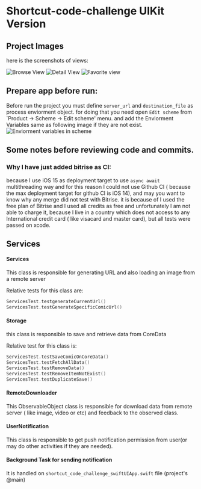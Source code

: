 # Shortcut-code-challenge UIKit Version

## Project Images
here is the screenshots of views:

![Browse View](https://github.com/Mohsenkhodadadzadeh/shoutcut-code-challenge-swiftUI/blob/readme/raedmeimages/br.png) ![Detail View](https://github.com/Mohsenkhodadadzadeh/shoutcut-code-challenge-swiftUI/blob/readme/raedmeimages/dt.png) ![Favorite view](https://github.com/Mohsenkhodadadzadeh/shoutcut-code-challenge-swiftUI/blob/readme/raedmeimages/fv.png)

## Prepare app before run:

Before run the project you must define `server_url` and `destination_file` as process enviorment object. for doing that you need open `Edit scheme` from `Product -> Scheme -> Edit scheme' menu. and add the Enviorment Variables same as following image if they are not exist.
![Enviorment variables in scheme](https://github.com/Mohsenkhodadadzadeh/shoutcut-code-challenge-swiftUI/blob/readme/raedmeimages/scheme.png)

## Some notes before reviewing code and commits.

### Why I have just added bitrise as CI:
because I use iOS 15 as deployment target to use `async await` multithreading way and for this reason I could not use Github CI ( because the max deployment target for github CI is iOS 14), and may you want to know why any merge did not test with Bitrise. it is because of I used the free plan of Bitrise and I used all credits as free and unfortunately I am not able to charge it, because I live in a country which does not access to any International credit card ( like visacard and master card), but all tests were passed on xcode.


## Services

#### Services
This class is responsible for generating URL and also loading an image from a remote server

Relative tests for this class are:

```swift
ServicesTest.testgenerateCurrentUrl()
ServicesTest.testGenerateSpecificComicUrl()
```

#### Storage

this class is responsible to save and retrieve data from CoreData

Relative test for this class is:

```swift
ServicesTest.testSaveComicOnCoreData()
ServicesTest.testFetchAllData()
ServicesTest.testRemoveData()
ServicesTest.testRemoveItemNotExist()
ServicesTest.testDuplicateSave()

```

#### RemoteDownloader

This ObservableObject class is responsible for download data from remote server ( like image, video or etc) and feedback to the observed class.


#### UserNotification

This class is responsible to get push notification permission from user(or may do other activities if they are needed).

#### Background Task for sending notification

It is handled on `shortcut_code_challenge_swiftUIApp.swift` file (project's @main)

